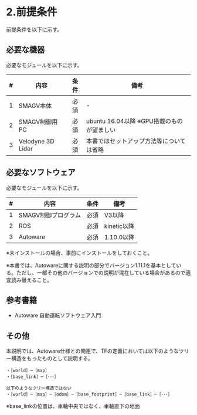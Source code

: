 # 2.前提条件
前提条件を以下に示す。



## 必要な機器

必要なモジュールを以下に示す。

|  #   | 内容              | 条件 | 備考                                      |
| :--: | ----------------- | :--: | ----------------------------------------- |
|  1   | SMAGV本体         | 必須 | -                                         |
|  2   | SMAGV制御用PC     | 必須 | ubuntu 16.04以降 ※GPU搭載のものが望ましい |
|  3   | Velodyne 3D Lider | 必須 | 本書ではセットアップ方法等については省略  |



## 必要なソフトウェア

必要なモジュールを以下に示す。

|  #   | 内容                | 条件 | 備考        |
| :--: | ------------------- | :--: | ----------- |
|  1   | SMAGV制御プログラム | 必須 | V3以降      |
|  2   | ROS                 | 必須 | kinetic以降 |
|  3   | Autoware            | 必須 | 1.10.0以降  |

※未インストールの場合、事前にインストールをしておくこと。

※本書では、Autowareに関する説明の部分でバージョン1.11.1を基本としている。ただし、一部その他のバージョンでの説明が混在している場合があるので適宜読み替えること。



## 参考書籍

- Autoware 自動運転ソフトウェア入門



## その他

本説明では、Autoware仕様との関連で、TFの定義においては以下のようなツリー構造をもったものとして説明する。

```
・［world］─［map］
・［base_link］─［･･･］

以下のようなツリー構造ではない
・［world］─［map］─［odom］─［base_footprint］─［base_link］─［･･･］
```

※base_linkの位置は、車軸中央ではなく、車軸直下の地面

